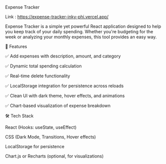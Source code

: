 Expense  Tracker

Link : https://expense-tracker-inky-phi.vercel.app/

Expense Tracker is a simple yet powerful React application designed to help you keep track of your daily spending. Whether you're budgeting for the week or analyzing your monthly expenses, this tool provides an easy way.

🚀 Features

✅ Add expenses with description, amount, and category

✅ Dynamic total spending calculation

✅ Real-time delete functionality

✅ LocalStorage integration for persistence across reloads

✅ Clean UI with dark theme, hover effects, and animations

✅ Chart-based visualization of expense breakdown

🛠️ Tech Stack

React (Hooks: useState, useEffect)

CSS (Dark Mode, Transitions, Hover effects)

LocalStorage for persistence

Chart.js or Recharts (optional, for visualizations)
